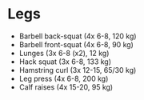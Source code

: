 # Legs
* Barbell back-squat (4x 6-8, 120 kg)
* Barbell front-squat (4x 6-8, 90 kg)
* Lunges (3x 6-8 (x2), 12 kg)
* Hack squat (3x 6-8, 133 kg)
* Hamstring curl (3x 12-15, 65/30 kg)
* Leg press (4x 6-8, 200 kg)
* Calf raises (4x 15-20, 95 kg)
